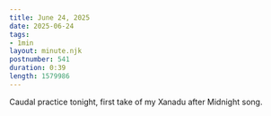 ```yaml
---
title: June 24, 2025
date: 2025-06-24
tags:
- 1min
layout: minute.njk
postnumber: 541
duration: 0:39
length: 1579986
---
```

Caudal practice tonight, first take of my Xanadu after Midnight song. 